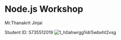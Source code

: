 # Node.js Workshop

Mr.Thanakrit Jinjai

Student ID: 5735512019
![1_h0ahwrgg1idr5wbxht2vsg](https://png2.kisspng.com/sh/666cfa8ce795fb56ee26d4b4010d1fda/L0KzQYi4UsIxN6Rnj5GAYUPkQbeBVMI5bGZqTpCBMke2SIW3UsE2OWQ8TaoAOUa0Roi6UsM6Ol91htk=/5a3a1f8428d5e6.62738402151375859616732392.png)
